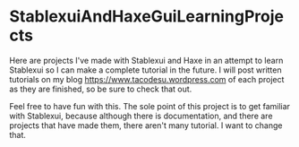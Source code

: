 # StablexuiAndHaxeGuiLearningProjects
Here are projects I've made with Stablexui and Haxe in an attempt to learn Stablexui so I can make a complete tutorial in the future. I will post written tutorials on my blog https://www.tacodesu.wordpress.com of each project as they are finished, so be sure to check that out.

Feel free to have fun with this. The sole point of this project is to get familiar with Stablexui, because although there is documentation, and there are projects that have made them, there aren't many tutorial. I want to change that. 
